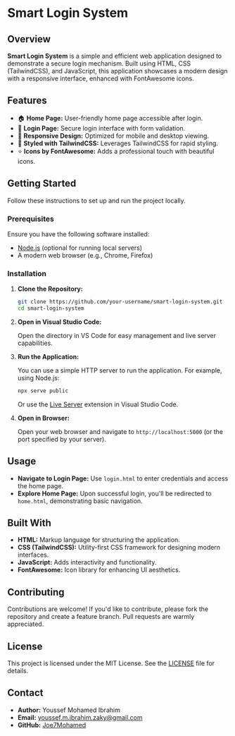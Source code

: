 
# Smart Login System
## Overview

**Smart Login System** is a simple and efficient web application designed to demonstrate a secure login mechanism. Built using HTML, CSS (TailwindCSS), and JavaScript, this application showcases a modern design with a responsive interface, enhanced with FontAwesome icons.

## Features

- 🏠 **Home Page:** User-friendly home page accessible after login.
- 🔐 **Login Page:** Secure login interface with form validation.
- 📱 **Responsive Design:** Optimized for mobile and desktop viewing.
- 🎨 **Styled with TailwindCSS:** Leverages TailwindCSS for rapid styling.
- ⭐ **Icons by FontAwesome:** Adds a professional touch with beautiful icons.


## Getting Started

Follow these instructions to set up and run the project locally.

### Prerequisites

Ensure you have the following software installed:

- [Node.js](https://nodejs.org/) (optional for running local servers)
- A modern web browser (e.g., Chrome, Firefox)

### Installation

1. **Clone the Repository:**

   ```bash
   git clone https://github.com/your-username/smart-login-system.git
   cd smart-login-system
   ```

2. **Open in Visual Studio Code:**

   Open the directory in VS Code for easy management and live server capabilities.

3. **Run the Application:**

   You can use a simple HTTP server to run the application. For example, using Node.js:

   ```bash
   npx serve public
   ```

   Or use the [Live Server](https://marketplace.visualstudio.com/items?itemName=ritwickdey.LiveServer) extension in Visual Studio Code.

4. **Open in Browser:**

   Open your web browser and navigate to `http://localhost:5000` (or the port specified by your server).

## Usage

- **Navigate to Login Page:** Use `login.html` to enter credentials and access the home page.
- **Explore Home Page:** Upon successful login, you'll be redirected to `home.html`, demonstrating basic navigation.

## Built With

- **HTML:** Markup language for structuring the application.
- **CSS (TailwindCSS):** Utility-first CSS framework for designing modern interfaces.
- **JavaScript:** Adds interactivity and functionality.
- **FontAwesome:** Icon library for enhancing UI aesthetics.

## Contributing

Contributions are welcome! If you'd like to contribute, please fork the repository and create a feature branch. Pull requests are warmly appreciated.

## License

This project is licensed under the MIT License. See the [LICENSE](LICENSE) file for details.

## Contact

- **Author:** Youssef Mohamed Ibrahim
- **Email:** youssef.m.ibrahim.zaky@gmail.com
- **GitHub:** [Joe7Mohamed](https://github.com/Joe7Mohamed)
